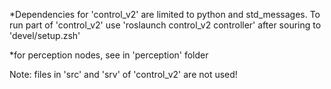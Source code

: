 *Dependencies for 'control_v2' are limited to python and std_messages. To run part of 'control_v2' use 'roslaunch control_v2 controller' after souring to 'devel/setup.zsh'

*for perception nodes, see in 'perception' folder

Note: files in 'src' and 'srv' of 'control_v2' are not used!
